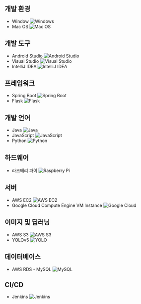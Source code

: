 ## 개발 환경
- Window ![Windows](https://img.icons8.com/color/48/000000/windows-10.png)
- Mac OS ![Mac OS](https://img.icons8.com/color/48/000000/mac-os.png)

## 개발 도구
- Android Studio ![Android Studio](https://img.icons8.com/color/48/000000/android-studio--v3.png)
- Visual Studio ![Visual Studio](https://img.icons8.com/color/48/000000/visual-studio--v2.png)
- IntelliJ IDEA ![IntelliJ IDEA](https://img.icons8.com/color/48/000000/intellij-idea.png)

## 프레임워크
- Spring Boot ![Spring Boot](https://img.icons8.com/color/48/000000/spring-logo.png)
- Flask ![Flask](https://img.icons8.com/ios/50/000000/flask.png)

## 개발 언어
- Java ![Java](https://img.icons8.com/color/48/000000/java-coffee-cup-logo--v1.png)
- JavaScript ![JavaScript](https://img.icons8.com/color/48/000000/javascript--v1.png)
- Python ![Python](https://img.icons8.com/color/48/000000/python--v1.png)

## 하드웨어
- 라즈베리 파이 ![Raspberry Pi](https://img.icons8.com/color/48/000000/raspberry-pi.png)

## 서버
- AWS EC2 ![AWS EC2](https://img.icons8.com/color/48/000000/amazon-web-services.png)
- Google Cloud Compute Engine VM Instance ![Google Cloud](https://img.icons8.com/color/48/000000/google-cloud.png)

## 이미지 및 딥러닝
- AWS S3 ![AWS S3](https://img.icons8.com/color/48/000000/amazon-s3.png)
- YOLOv5 ![YOLO](https://github.com/ultralytics/yolov5/raw/master/data/images/yolov5_logo.png)

## 데이터베이스
- AWS RDS - MySQL ![MySQL](https://img.icons8.com/color/48/000000/mysql-logo.png)

## CI/CD
- Jenkins ![Jenkins](https://img.icons8.com/color/48/000000/jenkins.png)
